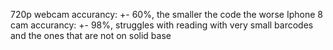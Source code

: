 720p webcam accurancy: +- 60%, the smaller the code the worse
Iphone 8 cam accurancy: +- 98%, struggles with reading with very small barcodes and the ones that are not on solid base
